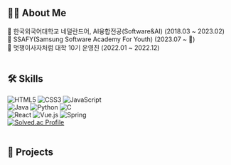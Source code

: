 ## 🙋‍♀️ About Me
🌱 한국외국어대학교 네덜란드어, AI융합전공(Software&AI) (2018.03 ~ 2023.02) <br />
🌱 SSAFY(Samsung Software Academy For Youth) (2023.07 ~ 🏃) <br />
🌱 멋쟁이사자처럼 대학 10기 운영진 (2022.01 ~ 2022.12) <br />
<br />

## 🛠 Skills
![HTML5](https://img.shields.io/badge/html5-%23E34F26.svg?style=for-the-badge&logo=html5&logoColor=white)
![CSS3](https://img.shields.io/badge/css3-%231572B6.svg?style=for-the-badge&logo=css3&logoColor=white)
![JavaScript](https://img.shields.io/badge/javascript-%23323330.svg?style=for-the-badge&logo=javascript&logoColor=%23F7DF1E) <br />
![Java](https://img.shields.io/badge/java-%23ED8B00.svg?style=for-the-badge&logo=openjdk&logoColor=white)
![Python](https://img.shields.io/badge/python-3670A0?style=for-the-badge&logo=python&logoColor=ffdd54)
![C](https://img.shields.io/badge/c-%2300599C.svg?style=for-the-badge&logo=c&logoColor=white) <br />
![React](https://img.shields.io/badge/react-%2320232a.svg?style=for-the-badge&logo=react&logoColor=%2361DAFB)
![Vue.js](https://img.shields.io/badge/vuejs-%2335495e.svg?style=for-the-badge&logo=vuedotjs&logoColor=%234FC08D)
![Spring](https://img.shields.io/badge/spring-%236DB33F.svg?style=for-the-badge&logo=spring&logoColor=white)<br />
[![Solved.ac Profile](http://mazassumnida.wtf/api/generate_badge?boj=eomso19)](https://solved.ac/eomso19)
<br />
<br />

## 📂 Projects
<!--
![OSOD](https://img.shields.io/badge/github-%23121011.svg?style=for-the-badge&logo=github&logoColor=white)
[![OSOD](https://img.shields.io/badge/github-%23121011.svg?style=for-the-badge&logo=github&logoColor=white)](https://github.com/OneSentenceOneDay/client)

![OSOD](https://img.shields.io/badge/github-%23121011.svg?style=for-the-badge&logo=github&logoColor=white)
-->


<!--
**sohy19/sohy19** is a ✨ _special_ ✨ repository because its `README.md` (this file) appears on your GitHub profile.

Here are some ideas to get you started:

- 🔭 I’m currently working on ...
- 🌱 I’m currently learning ...
- 👯 I’m looking to collaborate on ...
- 🤔 I’m looking for help with ...
- 💬 Ask me about ...
- 📫 How to reach me: ...
- 😄 Pronouns: ...
- ⚡ Fun fact: ...
-->
